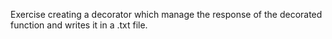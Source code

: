 Exercise creating a decorator which manage the response of the decorated function and writes it in a .txt file.